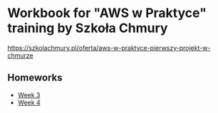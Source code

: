# Workbook for "AWS w Praktyce" training by Szkoła Chmury
https://szkolachmury.pl/oferta/aws-w-praktyce-pierwszy-projekt-w-chmurze

## Homeworks
- [Week 3](03/week3-homework.md)
- [Week 4](04/week-4.md)